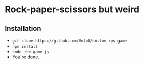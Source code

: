 # Rock-paper-scissors but weird

## Installation

* `git clone https://github.com/Vulp0/custom-rps-game`
* `npm install`
* `node the-game.js`
* You're done.
